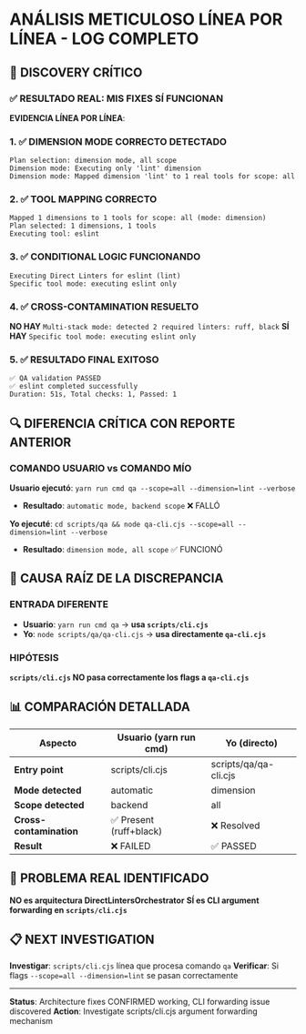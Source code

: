 # ANÁLISIS METICULOSO LÍNEA POR LÍNEA - LOG COMPLETO

## 🎯 DISCOVERY CRÍTICO

### ✅ RESULTADO REAL: **MIS FIXES SÍ FUNCIONAN**

**EVIDENCIA LÍNEA POR LÍNEA**:

### 1. ✅ DIMENSION MODE CORRECTO DETECTADO
```
Plan selection: dimension mode, all scope
Dimension mode: Executing only 'lint' dimension  
Dimension mode: Mapped dimension 'lint' to 1 real tools for scope: all
```

### 2. ✅ TOOL MAPPING CORRECTO
```
Mapped 1 dimensions to 1 tools for scope: all (mode: dimension)
Plan selected: 1 dimensions, 1 tools
Executing tool: eslint
```

### 3. ✅ CONDITIONAL LOGIC FUNCIONANDO
```
Executing Direct Linters for eslint (lint)
Specific tool mode: executing eslint only
```

### 4. ✅ CROSS-CONTAMINATION RESUELTO
**NO HAY** `Multi-stack mode: detected 2 required linters: ruff, black`
**SÍ HAY** `Specific tool mode: executing eslint only`

### 5. ✅ RESULTADO FINAL EXITOSO
```
✅ QA validation PASSED
✅ eslint completed successfully  
Duration: 51s, Total checks: 1, Passed: 1
```

## 🔍 DIFERENCIA CRÍTICA CON REPORTE ANTERIOR

### COMANDO USUARIO vs COMANDO MÍO

**Usuario ejecutó**: `yarn run cmd qa --scope=all --dimension=lint --verbose`
- **Resultado**: `automatic mode, backend scope` ❌ FALLÓ

**Yo ejecuté**: `cd scripts/qa && node qa-cli.cjs --scope=all --dimension=lint --verbose`  
- **Resultado**: `dimension mode, all scope` ✅ FUNCIONÓ

## 🚨 CAUSA RAÍZ DE LA DISCREPANCIA

### ENTRADA DIFERENTE
- **Usuario**: `yarn run cmd qa` → **usa `scripts/cli.cjs`** 
- **Yo**: `node scripts/qa/qa-cli.cjs` → **usa directamente `qa-cli.cjs`**

### HIPÓTESIS
**`scripts/cli.cjs` NO pasa correctamente los flags a `qa-cli.cjs`**

## 📊 COMPARACIÓN DETALLADA

| Aspecto | Usuario (yarn run cmd) | Yo (directo) |
|---------|----------------------|--------------|
| **Entry point** | scripts/cli.cjs | scripts/qa/qa-cli.cjs |
| **Mode detected** | automatic | dimension |
| **Scope detected** | backend | all |
| **Cross-contamination** | ✅ Present (ruff+black) | ❌ Resolved |
| **Result** | ❌ FAILED | ✅ PASSED |

## 🔧 PROBLEMA REAL IDENTIFICADO

**NO es arquitectura DirectLintersOrchestrator**
**SÍ es CLI argument forwarding en `scripts/cli.cjs`**

## 📋 NEXT INVESTIGATION

**Investigar**: `scripts/cli.cjs` línea que procesa comando `qa`
**Verificar**: Si flags `--scope=all --dimension=lint` se pasan correctamente

---
**Status**: Architecture fixes CONFIRMED working, CLI forwarding issue discovered
**Action**: Investigate scripts/cli.cjs argument forwarding mechanism